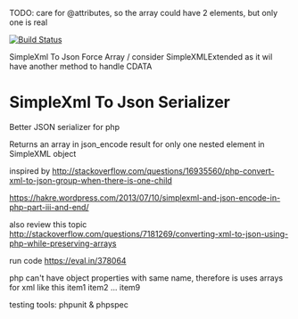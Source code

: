 TODO: care for @attributes, so the array could have 2 elements, but only one is real

[![Build Status](https://travis-ci.org/vitr/SimpleXmlToJsonSerializer.svg?branch=master)](https://travis-ci.org/vitr/SimpleXmlToJsonSerializer)

SimpleXml To Json Force Array / consider SimpleXMLExtended as it wil have another method to handle CDATA

# SimpleXml To Json Serializer
Better JSON serializer for php

Returns an array in json_encode result for only one nested element in SimpleXML object

inspired by http://stackoverflow.com/questions/16935560/php-convert-xml-to-json-group-when-there-is-one-child

https://hakre.wordpress.com/2013/07/10/simplexml-and-json-encode-in-php-part-iii-and-end/   

also review this topic
http://stackoverflow.com/questions/7181269/converting-xml-to-json-using-php-while-preserving-arrays


run code
https://eval.in/378064

php can't have object properties with same name, therefore is uses arrays for xml like this
<list>
  <node>item1</node>
  <node>item2</node>
  ...
  <node>item9</node>
</list>  

testing tools: phpunit & phpspec
